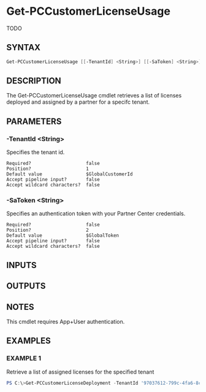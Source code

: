 # Get-PCCustomerLicenseUsage

TODO

## SYNTAX

```powershell
Get-PCCustomerLicenseUsage [[-TenantId] <String>] [[-SaToken] <String>] [<CommonParameters>]
```

## DESCRIPTION

The Get-PCCustomerLicenseUsage cmdlet retrieves a list of licenses deployed and assigned by a partner for a specifc tenant.

## PARAMETERS

### -TenantId &lt;String&gt;

Specifies the tenant id.

```
Required?                    false
Position?                    1
Default value                $GlobalCustomerId
Accept pipeline input?       false
Accept wildcard characters?  false
```

### -SaToken &lt;String&gt;

Specifies an authentication token with your Partner Center credentials.

```
Required?                    false
Position?                    2
Default value                $GlobalToken
Accept pipeline input?       false
Accept wildcard characters?  false
```

## INPUTS

## OUTPUTS

## NOTES

This cmdlet requires App+User authentication.

## EXAMPLES

### EXAMPLE 1

Retrieve a list of assigned licenses for the specified tenant

```powershell
PS C:\>Get-PCCustomerLicenseDeployment -TenantId '97037612-799c-4fa6-8c40-68be72c6b83c'
```
